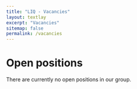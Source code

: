 ```yaml
---
title: "LIQ - Vacancies"
layout: textlay
excerpt: "Vacancies"
sitemap: false
permalink: /vacancies
---
```


# Open positions

There are currently no open positions in our group.